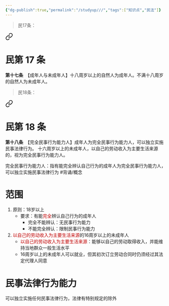 ```yaml
---
{"dg-publish":true,"permalink":"/studyup///","tags":["知识点","民法"]}
---
```



> 民17条：
<div class="transclusion internal-embed is-loaded"><a class="markdown-embed-link" href="/////#t17" aria-label="Open link"><svg xmlns="http://www.w3.org/2000/svg" width="24" height="24" viewBox="0 0 24 24" fill="none" stroke="currentColor" stroke-width="2" stroke-linecap="round" stroke-linejoin="round" class="svg-icon lucide-link"><path d="M10 13a5 5 0 0 0 7.54.54l3-3a5 5 0 0 0-7.07-7.07l-1.72 1.71"></path><path d="M14 11a5 5 0 0 0-7.54-.54l-3 3a5 5 0 0 0 7.07 7.07l1.71-1.71"></path></svg></a><div class="markdown-embed">

<div class="markdown-embed-title">

# 民第 17 条

</div>


**第十七条**　【成年人与未成年人】十八周岁以上的自然人为成年人。不满十八周岁的自然人为未成年人。 

</div></div>


> 民18条：
<div class="transclusion internal-embed is-loaded"><a class="markdown-embed-link" href="/////#t18" aria-label="Open link"><svg xmlns="http://www.w3.org/2000/svg" width="24" height="24" viewBox="0 0 24 24" fill="none" stroke="currentColor" stroke-width="2" stroke-linecap="round" stroke-linejoin="round" class="svg-icon lucide-link"><path d="M10 13a5 5 0 0 0 7.54.54l3-3a5 5 0 0 0-7.07-7.07l-1.72 1.71"></path><path d="M14 11a5 5 0 0 0-7.54-.54l-3 3a5 5 0 0 0 7.07 7.07l1.71-1.71"></path></svg></a><div class="markdown-embed">

<div class="markdown-embed-title">

# 民第 18 条

</div>


**第十八条**　【完全民事行为能力人】成年人为完全民事行为能力人，可以独立实施民事法律行为。
十六周岁以上的未成年人，以自己的劳动收入为主要生活来源的，视为完全民事行为能力人。 

</div></div>


完全民事行为能力人：指有能完全辨认自己行为的成年人为完全民事行为能力人，可以独立实施民事法律行为 #背诵/概念
# 范围
1. 原则：18岁以上
	- 要求：有能<font color="#c00000">完全</font>辨认自己行为的成年人
		- 完全不能辨认：无民事行为能力
		- 不能完全辨认：限制民事行为能力
2. <font color="#c00000">以自己的劳动收入为主要生活来源</font>的16周岁以上的未成年人
	- <font color="#c00000">以自己的劳动收入为主要生活来源</font>：能够以自己的劳动取得收入，并能维持当地群众一般生活水平
	- 16周岁以上的未成年人可以就业，但其初次订立劳动合同时仍须经过其法定代理人同意
# 民事法律行为能力
可以独立实施任何民事法律行为，法律有特别规定的除外